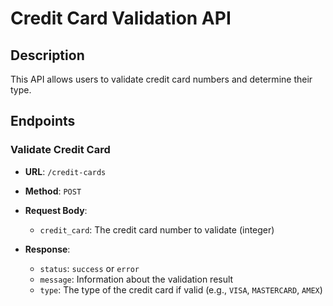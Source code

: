 # Credit Card Validation API

## Description
This API allows users to validate credit card numbers and determine their type.

## Endpoints

### Validate Credit Card

- **URL**: `/credit-cards`
- **Method**: `POST`
- **Request Body**:
  - `credit_card`: The credit card number to validate (integer)

- **Response**:
  - `status`: `success` or `error`
  - `message`: Information about the validation result
  - `type`: The type of the credit card if valid (e.g., `VISA`, `MASTERCARD`, `AMEX`)